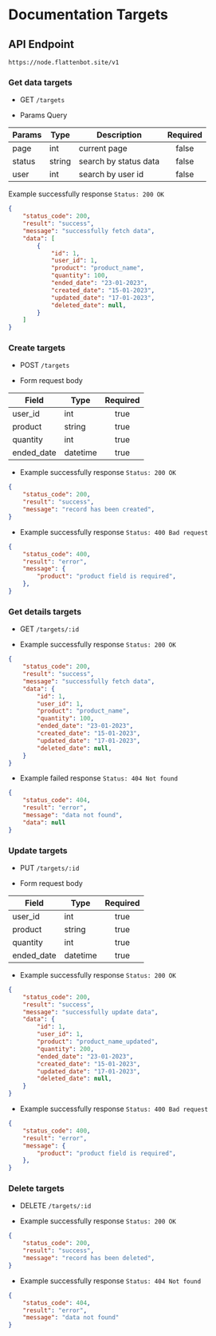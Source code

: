# Documentation Targets

## API Endpoint

```
https://node.flattenbot.site/v1
```

### Get data targets

- GET `/targets`

- Params Query

| **Params**     | **Type**     | **Description**       | **Required** |
| -------------  | ------------ | --------------------- | :----------: |
| page           | int          | current page          | false        |
| status         | string       | search by status data | false        |
| user           | int          | search by user id     | false        |

Example successfully response `Status: 200 OK`

```json
{
    "status_code": 200,
    "result": "success",
    "message": "successfully fetch data",
    "data": [
        {
            "id": 1,
            "user_id": 1,
            "product": "product_name",
            "quantity": 100,
            "ended_date": "23-01-2023",
            "created_date": "15-01-2023",
            "updated_date": "17-01-2023",
            "deleted_date": null,
        }
    ]
}
```

### Create targets

- POST `/targets`

- Form request body

| **Field**     | **Type**    | **Required** |
| ------------- | ----------  | :----------: |
| user_id       | int         | true         |
| product       | string      | true         | 
| quantity      | int         | true         |
| ended_date    | datetime    | true         |

- Example successfully response `Status: 200 OK`

```json
{
    "status_code": 200,
    "result": "success",
    "message": "record has been created",
}
```
- Example successfully response `Status: 400 Bad request`

```json
{
    "status_code": 400,
    "result": "error",
    "message": {
        "product": "product field is required",
    },
}
```
### Get details targets
- GET `/targets/:id`

- Example successfully response `Status: 200 OK`

```json
{
    "status_code": 200,
    "result": "success",
    "message": "successfully fetch data",
    "data": {
        "id": 1,
        "user_id": 1,
        "product": "product_name",
        "quantity": 100,
        "ended_date": "23-01-2023",
        "created_date": "15-01-2023",
        "updated_date": "17-01-2023",
        "deleted_date": null,
    }
}
```
- Example failed response `Status: 404 Not found`

```json
{
    "status_code": 404,
    "result": "error",
    "message": "data not found",
    "data": null
}
```
### Update targets

- PUT `/targets/:id`

- Form request body

| **Field**     | **Type**    | **Required** |
| ------------- | ----------  | :----------: |
| user_id       | int         | true         |
| product       | string      | true         | 
| quantity      | int         | true         |
| ended_date    | datetime    | true         |

- Example successfully response `Status: 200 OK`

```json
{
    "status_code": 200,
    "result": "success",
    "message": "successfully update data",
    "data": {
        "id": 1,
        "user_id": 1,
        "product": "product_name_updated",
        "quantity": 200,
        "ended_date": "23-01-2023",
        "created_date": "15-01-2023",
        "updated_date": "17-01-2023",
        "deleted_date": null,
    }
}
```
- Example successfully response `Status: 400 Bad request`

```json
{
    "status_code": 400,
    "result": "error",
    "message": {
        "product": "product field is required",
    },
}
```
### Delete targets

- DELETE `/targets/:id`

- Example successfully response `Status: 200 OK`

```json
{
    "status_code": 200,
    "result": "success",
    "message": "record has been deleted",
}
```

- Example successfully response `Status: 404 Not found`

```json
{
    "status_code": 404,
    "result": "error",
    "message": "data not found"
}